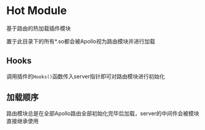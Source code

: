 # Hot Module
基于路由的热加载插件模块

置于此目录下的所有*.so都会被Apollo视为路由模块并进行加载

## Hooks
调用插件的`Hooks()`函数传入server指针即可对路由模块进行初始化

## 加载顺序
路由模块总是在全部Apollo路由全部初始化完毕后加载，server的中间件会被模块直接继承使用